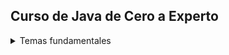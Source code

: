 ## Curso de Java de Cero a Experto
<details>
  <summary>Temas fundamentales</summary>

  <details>
      <summary>Sección 02: Introducción a Java</summary>

  * [V02_PDF - Introducción](seccion02/01-01-00-IntroduccionJava-UJ.pdf)
  * [V03_PDF - ¿Qué es el JDK de Java](seccion02/01-02-00-JDKJava-UJ.pdf)
  * [V04_PDF - Intalación deL JDK de Java](seccion02/01-03-00-InstalacionJDK-UJ.pdf)
  * [V05_PDF - ¿Qué es un IDE](seccion02/01-04-00-IDE-Java-UJ.pdf)
  * [V06_PDF - Instalación de IntelliJ IDEAS](seccion02/01-05-00-InstalacionIntelliJ-UJ.pdf)
  * [V07_PDF - Hola Mundo con Java](seccion02/01-06-00-HolaMundoJava-UJ.pdf)
  * [V08 - __**Ejemplo**__: Hola Mundo](seccion02/V08-Ejemplo_de_Hola_Mundo_con_Java/)
    * <details>
          <summary>V09-Reto practico</summary> 
          Se solicita crear una nueva clase llamada "Presentate.java" en la cual 
          deberás hacer lo siguiente:

          - Agregar el método main (Atajo: psvm + tab).
          - Mostrar en la consola la siguiente información. Se debe usar un método 
          "println" para cada elemento a mostrar.
    
            - Nombre Completo
            - Edad
            - País
      
        * [Mi solución reto practico](seccion02/V09-Reto-Practico)
        * V10 - Solución Presentate con Java
          * [PDF](seccion02/V10-Solucion_presentate_con_Java/01-09-00-Solucion-Presentate-UJ.pdf)
          * [Presentate.java](seccion02/V10-Solucion_presentate_con_Java/01-09-00-Solucion-Presentate-UJ.java)
      </details>
  * [V11_PDF - Instalación de Apache NetBeans](seccion02/01-10-00-InstalacionApacheNetbeans-UJ.pdf)
  </details>

  <details>
    <summary>Sección 03: Variables en Java</summary>

  * [V13_PDF - Variables en Java](seccion03/02-01-00-VariablesJava-UJ.pdf)
  * V14_PDF - Variables en Java
      * [PDF - Variables](seccion03/02-02-00-EjemploVariables-UJ.pdf) 
      * [Variables.java](seccion03/Variables/src/Variables.java) 
  * [V15_PDF - Manejo de Memoria en Java](seccion03/02-03-00-ManejoMemoria-UJ.pdf)
  * V16_PDF - Ejemplo detalle de un Libro
      * [PDF - Guia Manejo de Memoria](seccion03/02-04-00-DetalleLibro-UJ.pdf)
      * [DetalleLibro.java]()
        * <details>
              <summary>V17 - Reto practico, Detalle de una persona</summary>
              Se solicita crear una clase llamada DetallePersona.java que realice lo siguiente:
              
              Debe declarar las siguientes variables y deberás asignar los valores que correspondan, 
              además de seleccionar el tipo de dato adecuado para cada variable:
              - Nombre Completo
              - Edad
              - Altura (En metros)
              - País de Origen
              - Indicar si es casado o soltero con sólo caracter, ejemplo: 'C'-Casado, 'S'-Soltero.
            * [Mi solución Reto, Detalle de una persona](seccion03/Variables/src/RetoDetallePersona.java)
            * V18 - Solución reto Detalle de una persona
              * [DetallePersona.java](seccion03/Variables/src/DetallePersona.java) 
              * [PDF - Solución](seccion03/02-06-00-Solucion-DetallePersona-UJ.pdf)
          </details>
  * [V19_PDF - Tipos de Datos en Java - parte 1](seccion03/02-07-00-TiposDatosJava-parte1-UJ.pdf)
    * [TiposDatosParte1.java](seccion03/Variables/src/TiposDatosParte1.java)    
    * [V20 - TiposDatosParte2.java](seccion03/Variables/src/TiposDatosParte2.java)    
  * [V21_PDF - Reglas de Nombres de Variables en Java](seccion03/02-09-00-ReglasNombresVariables-UJ.pdf)   
  * V22 - Ejemplo de Reglas de Nombres de Variables
    * [ReglaNombresVariables.java](seccion03/Variables/src/ReglasNombresVariables.java)
      * <details>
            <summary>Reto, Detalle de una Tienda en Línea</summary>
            En el siguiente reto debe crear varias variables para almacenar el detall de un 
            producto de una tienda en línea.
            El detall a almacener del producto es el siguiente:

            - Nombre del Producto
            - Precio
            - Cantidad disponible
            - Indicar si está disponible para la venta

            Deben asignar valores de prueba a cada variable, escoger el nombre de cada variable 
            aplicando las
            buenas prácticas de Java y mandar a imprimir el valor de cada variable.

            Finalmente deben modificar el valor de cada variable con nuevos datos y mandar a 
            imprimir nuevamente el valor de cada variable y así comprobar que se modificaron 
            correctamente.
          * [Mi solución, Reto detalle de una tienda en línea](seccion03/Variables/src/RetoTiendaEnLinea.java)
          * [V24_RETO - Solución Detalle de un Producto de una Tienda en Línea](seccion03/Variables/src/TiendaLinea.java)
        </details>
  * [V25_PDF - Tipo var en Java](seccion03/02-13-00-TipoVarJava-UJ.pdf)
    * [V26 - TipoVar.java](seccion03/Variables/src/TipoVar.java) 
  * [V27_PDF - Concatenación de cadenas](seccion03/02-15-00-ConcatenacionCadenasJava-UJ.pdf) 
    * [ConcatenacionCadenas.java](seccion03/Variables/src/ConcatenacionCadenas.java)
  * [V28_PDF - Constantes en Java](seccion03/02-16-00-ConstantesJava-UJ.pdf)
    * [Constantes.java](seccion03/Variables/src/Constantes.java)
        * <details>
              <summary>Reto, reserva de Hoteles</summary> 
              Se les deja realizar el siguiente reto:

              Capturar el detall de la reservación de hoteles.
              - Nombre de cliente
              - Días de estancia
              - Tarifa Diaria
              - Indicar si la habitación cuenta con vista al mar.
          
              Deben asginar valores iniciales y mandar a imprimir el valor de
              cada variable.
              Por último, se les pide modificar algunos valores de la reservación y mandar
              a imprir nuevamente cada variable para observar los cambios
            * [Mi solución, reserva de hotels](seccion03/Variables/src/RetoReservaHoteles.java) 
            * [V30 - Solución, ReservaHoteles.java](seccion03/Variables/src/ReservaHoteles.java)
          </details>
  </details>

  <details>
    <summary>Sección 04: Manejo de Cadenas en Java</summary>

  * [V31_PDF - Manejo de Cadenas](seccion04/03-01-00-ManejoCadenas-UJ.pdf)  
  * [V32 - Ejemplo de Cadenas](seccion04/Cadenas/src/Cadenas.java)
  * [V33_JPG - Manejo de índices de Cadenas](seccion04/jpg/V33_Manejo_de_indices_de_cadenas.jpg)
    * [indiceCadena.java](seccion04/Cadenas/src/IndicesCadena.java)
  * [V34_JPG - Inmutabilidad de Cadenas](seccion04/jpg/V34_inmutabilidad_cadenas.jpg)
    * [JPG - Al sobreescribir se crea un nueva referencia en memoria](seccion04/jpg/V34_2_inmutabilidad_cadenas.jpg)
    * [JPG - Los objetos siempre estan referenciados](seccion04/jpg/V34_3_inmutabilidad_cadenas.jpg)
    * [InmutabilidadCadenas.java](seccion04/Cadenas/src/InmutabilidadCadenas.java)
  * [V35_JPG - Comparación de Cadenas](seccion04/jpg/V35_1_Comparacion_de_cadeanas.jpg) 
    * Hacer comparación entre objetos para saber si es la misma REFERENCIA o CONTENIDO del objeto
    * [ComparacionCadenas.java](seccion04/Cadenas/src/ComparacionCadenas.java)
  * [V36 - Métodos de cadenas](seccion04/Cadenas/src/MetodosDeCadenas.java)
  * [V37_PDF - Subcadenas](seccion04/03-07-00-Subcadenas-UJ.pdf)
    * [ManejoSubcadenas.java](seccion04/Cadenas/src/ManejoSubcadenas.java)
  * [V38 - Busqueda de Subcadenas](seccion04/Cadenas/src/BusquedaSubcadenas.java)
  * [V39 - Reemplazar subcadenas](seccion04/Cadenas/src/ReemplazarSubcadenas.java)
  * [V40_PDF - Más de concatenación de cadenas](seccion04/03-10-00-MasConcatenacionCadenas-UJ.pdf)
    * [MasConcatenacionCadenas.java](seccion04/Cadenas/src/MasConcatenacionCadenas.java)
      * Método "Concat"
      * Método "StringBuilder"
      * Método "StringBuffer"
      * Método "Join"
  * [V41 - Caracteres Especiales](seccion04/Cadenas/src/CaracteresEspeciales.java)
  * V42 - Reto Generador de Email
    * [JPG - Normalizar los datos](seccion04/jpg/V42_1_Generador_de_Email.jpg)
    * [JPG - Resultado](seccion04/jpg/V42_2_Resultado.jpg)
    * [JPG - Resultado en consola](seccion04/jpg/V42_3_Resultado_por_consola.jpg)
      * [RetoGeneradorEmail.java](seccion04/Cadenas/src/RetoGeneradorEmail.java)
      * [V43 - GeneradorEmail.java (solución)](seccion04/Cadenas/src/GeneradorEmails.java)
  </details>

  <details>
    <summary>Sección 05: Entrada de Datos por Consola</summary>

  * [V44_PDF - Clase Scanner y Entrada de datos](seccion05/04-01-00-ClaseScannerEntradaDatos-UJ.pdf)
    * [JPG - Leer datos por consola](seccion05/jpg/V44_Leer_datos_por_consola.jpg)
    * [ManejoConsola.java](seccion05/ManejoConsola/src/ManejoConsola.java)
  * [V45 - Leer tipo de Datos](seccion05/ManejoConsola/src/LeerTiposDatos.java)
    ```java
      /* nextLine(), nextDouble(), etc. Al finalizar tenesmo que consumir el 
        caracter de salto de linea
      */
      var edad = consola.nextInt();
      var altura = consola.nextDouble();
      consola.nextLine(); // Para consumir el caracter de salto de linea
      var nombre = consola.nextLine(); // 
    ```
  * [V46_PDF - Conversión de tipos de Datos por Consola](seccion05/04-03-00-ConversionTiposDatosConsola-UJ.pdf)
    * [ConversionTipos.java](seccion05/ManejoConsola/src/ConversionTiposDeDatos.java)
  * [V47 - Ejemplo Sistema de Empleados](seccion05/jpg/V47_Sistema_de_Empleados.jpg)
    * [SistemaEmpleados.java](seccion05/ManejoConsola/src/SistemaEmpleados.java)
    ```java
      // Formato de 3 decimales
      System.out.printf("\tSalarios: $ %.3f%n", salarioEmpleado);
    ``` 
  * [V48_JPG - Reto, proyecto Recetas de Cocina](seccion05/jpg/V48_Reto_reseta_de_cocina.jpg)
    * [JPG - resultado](seccion05/jpg/V48_Reto_Salida_reseta_de_cocina.jpg)
    * [Mi resolución Recetas de Cocina](seccion05/ManejoConsola/src/RetoRecetasCocina.java)
    * [V49 - Solución - RecetasCocina.java](seccion05/ManejoConsola/src/RecetasCocina.java)
    * [V50_PDF - Números Aleatorios - Clase Random](seccion05/04-07-00-NumerosAleatorios-UJ.pdf)
      * [JPG - Números Aleatorios](seccion05/jpg/V50_Numeros_Aleatorios.jpg)
      * [NumerosAleatorios.java](seccion05/ManejoConsola/src/NumerosAleatorios.java)
      ```java
      import java.util.Random;
      // main....
      var random = new Random();
      ``` 
    * [V51_PDF - Formato de cadenas](seccion05/04-08-00-FormatoCadenas-UJ.pdf)
      * [FormateoCadenas.java](seccion05/ManejoConsola/src/FormateoCadenas.java)
      * [V52_2 - FormateoCadenasParte2.java](seccion05/ManejoConsola/src/FormateoCadenasParte2.java)
    * [V53_JPG - Reto, Generar un ID Único](seccion05/jpg/V53_Reto_Generar_ID_Unico.jpg)
      * [JPG - Salida por consola](seccion05/jpg/V53_SalidaConsola_Reto_Generar_ID_Unico.jpg)
      *  [Mi resulución Reto, Generar un ID Único](seccion05/ManejoConsola/src/RetoGenerarIdUnico.java)
      *  [V54 - Solución, GenerarIdUnico.java](seccion05/ManejoConsola/src/GenerarIdUnico.java)
  </details>

  <details>
    <summary>Sección 06: Operadores en Java</summary>

  * [V55_PDF - Operadores](seccion06/05-01-00-Operadores-UJ.pdf)
  * [V56 - Operadores Aritméticos](seccion06/Operadores/src/OperadoresAritmeticos.java)
  * [V57 - Operadores Unarios](seccion06/Operadores/src/OperadoresUnarios.java)
  * [V58 - Operadores de Asignación Simple y Compuestos](seccion06/Operadores/src/OperadoresAsignacion.java)
  * [V59 - Operadores de Comparación o Relacionales](seccion06/Operadores/src/OperadoresComparacion.java)
  * [V60 - Operadores Lógico AND](seccion06/Operadores/src/OperadorAnd.java)
  * [V61 - Operador Lógico OR](seccion06/Operadores/src/OperadorOr.java)
  * [V62 - Operador Lógico NOT](seccion06/Operadores/src/OperadorNot.java)
  * [V63_JPG - Ejemplo, Valor dentro de un Rango](seccion06/jpg/V63_Ejemplo_Valor_fuera_de_rango.jpg)
    * [V63 - ValorDentroRango.java](seccion06/Operadores/src/ValorDentroRango.java)
  * [V64_JPG - Ejemplo, Tienda de descuento VIP](seccion06/jpg/V65_Ejemplo_tienda_descuento_vip.jpg)
    * [Mi resolución](seccion06/Operadores/src/RetoTiendaDescuentoVip.java)
    * [Solución, SistemaDescuentoVIP.java](seccion06/Operadores/src/SistemaDescuentosVIP.java)
  * [V65_JPG - EJemplo Préstamo de libros](seccion06/jpg/V67_Ejemplo_Prestamo_libros.jpg)
    * [Mi resolución](seccion06/Operadores/src/RetoPrestamoLibros.java)
    * [Solución, SistemaPrestamoLibros.java](seccion06/Operadores/src/SistemaPrestamoLibros.java)
  * [V66 - Ejemplo, Valor Fuera de Rango con NOT](seccion06/Operadores/src/RangoVariable.java)
  * [V67_JPG - Ejemplo, Ticket de Venta](seccion06/jpg/V67_Generar_Ticket_de_Venta.jpg)
    * [Solución RetoTicketVenta.java](seccion06/Operadores/src/RetoTicketVenta.java)
  * [V68 - Ejemplo, Ticket de venta con descuento](seccion06/Operadores/src/TicketVentaDescuento.java)
  * [V69_JPG - Reto, Sistema de autenticación](seccion06/jpg/V69_Sistema_autenticacion.jpg)
    * [JPG - Muestra de consola](seccion06/jpg/V69_consola_Sistema_autenticacion.jpg)
    * [Mi resolución](seccion06/Operadores/src/RetoSistemaAutenticacion.java)
    * [V70 - Solución, SistemaAutenticacion.java](seccion06/Operadores/src/SistemaAutenticacion.java)
  * [V71_JPG - Reto, Cáculo del Área y perimetro de un Rectangulo](seccion06/jpg/V71_Reto_Calculo_del_area_de_un_rectangulo.jpg)
    * [Mi Solución](seccion06/Operadores/src/RetoCalularAreaRectangulo.java)
    * [V72 - Solución, CalculoAreaRectangulo.java ](seccion06/Operadores/src/CalculoAreaRectangulo.java)
  * [V73_PDF - Presedencia de operadores](seccion06/05-19-00-PrecedenciaOperadores-UJ.pdf)
    * [PresedenciaOperadores.java](seccion06/Operadores/src/PrecedenciaOperadores.java)
  </details>

  <details>
    <summary>Sección 07: Sentencias de decisión</summary>

  * [V74_PDF - Sentecias de Decisión](seccion07/06-01-00-SentenciasDecision-UJ.pdf)
  * [V75_JPG - Diagrama de flujo](seccion07/jpg/V75_Diagrama_de_Flujo.jpg)
    * [JPG - Diagrama de flujo Sentencia IF](seccion07/jpg/V75_Diagrama_de_Flujo_IF.jpg)
  * [V76 - Sentencia IF](seccion07/SentenciasDecision/src/SentenciaIf.java)
  * [V77 - Sentencia if-else](seccion07/SentenciasDecision/src/SentenciaIfElse.java)
  * [V78 - Sentencia if-else if-else](seccion07/SentenciasDecision/src/SentenciaIfElseIf.java)
  * [V79 - Modo Debug (ejecución paso a paso) en Intellij IDEA](seccion07/V79/)
    * [1ro - Crear punto de rotura](seccion07/V79/V79_1.jpg)
    * [2do - Click derecho y ejecutar modo Debug](seccion07/V79/V79_2.jpg)
    * [3ro - Ejecutar paso a paso](seccion07/V79/V79_3.jpg)
  * [V80_JPG - Ejemplo, Valor Positivo](seccion07/jpg/V80.jpg)
    * [ValorPositivo.java](seccion07/SentenciasDecision/src/ValorPositivo.java)
  * [V81_JPG - Reto, Tienda en Línea con Descuento](seccion07/jpg/V81.jpg)
    * [App_JPG](seccion07/jpg/V81_1.jpg)
    * [Mi solución](seccion07/SentenciasDecision/src/TiendaEnLineaConDescuento.java)
    * [V82 - Solución, TienedaEnLlinea.java](seccion07/SentenciasDecision/src/TiendaEnLinea.java)
  * [V83_JPG - Ejemplo, Sistema bancario](seccion07/jpg/V83_1.jpg)
    * [SistemaBancario.java (menú con if con lógica inversa)](seccion07/SentenciasDecision/src/SistemaBancario.java)
  * [V84_Jpg - Ejmeplo, Casa de los espejo (operador NOT y lógica inversa)](seccion07/jpg/V84.jpg)
    * [Ejemplo, CasaDeLosEspejos.java](seccion07/SentenciasDecision/src/CasaDeLosEspejos.java)
  * [V85_PDF - Operador Ternario simple y anidado](seccion07/06-12-00-OperadorTernario-UJ.pdf)
    * [OperadorTernario.java](seccion07/SentenciasDecision/src/OperadorTernario.java)
  * [V86_JPG - Aplicación Salud y Fitnes](seccion07/jpg/V86.jpg)
    * [Mi solución](seccion07/SentenciasDecision/src/RetoAplicacionSaludFitnes.java)
    * [Solución, SaludYFitness](seccion07/SentenciasDecision/src/SaludYFitness.java)
  * [V87_JPG - Reto, Sistema Reserva Hotel](seccion07/jpg/V87.jpg)
    * [JPG - App por consola](seccion07/jpg/V87_2.jpg)
    * [Mi solución](seccion07/SentenciasDecision/src/RetoSistemaResrvaHotel.java)
    * [V88 - Solución, SistemaReservaHotel.java](seccion07/SentenciasDecision/src/SistemaReservaHotel.java)
  * [V89_JPG - Reto, El mayor de 2 números](seccion07/jpg/V89.jpg)
    * [Mi solución](seccion07/SentenciasDecision/src/RetoElMayorDeDosNumeros.java)
    * [V89 - Solución, MayorDeDosNumeros.java](seccion07/SentenciasDecision/src/MayorDeDosNumeros.java)
  * [V91_JPG - Reto, Identificar la estación de año](seccion07/jpg/V91.jpg)
    * [Mi solución](seccion07/SentenciasDecision/src/RetoIdentificarEstacionAnio.java)
    * [V92 Solución, EstacionAnio.java](seccion07/SentenciasDecision/src/EstacionAnio.java)
  * [V93_PDF Sentencia Switch](seccion07/06-20-00-SentenciasSwitch-UJ.pdf)
    * [V94 - Ejemplo DiaSemana.java](seccion07/SentenciasDecision/src/DiaSemana.java)
  * [V95 - Sentencia Switch mejorado - Ejemplo mejorado DiaSemana.java](seccion07/SentenciasDecision/src/DiaSemanaMejorado.java)
  * [V96 - Ejercicio Estación del año con Swhtch mejorado](seccion07/SentenciasDecision/src/EstacionAnioSwitchMejorado.java)
  * [V97_1_JPG - Reto, Sistema de calificaciones](seccion07/jpg/V97_1.jpg)
    * [V97_2_JPG](seccion07/jpg/V97_2.jpg)
    * [Mi Solución](seccion07/SentenciasDecision/src/RetoSistemaCalificaciones.java)
    * [V98 - Solución SistemaCalificaciones.java](seccion07/SentenciasDecision/src/SistemaCalificaciones.java)
  * [V99_JPG Reto, Sistema de Envíos](seccion07/jpg/V99_1.jpg)
    * [App_JPG](seccion07/jpg/V99_2.jpg)
    * [Mi solución RetosSistemaEnvio.java (usando ELSE IF)](seccion07/SentenciasDecision/src/RetoSistemaEnvios.java)
    * [V100 - Solución, SistemaEnvios.java (Usando Switch Yield)](seccion07/SentenciasDecision/src/SistemaEnvios.java)
  * [V101_JPG - Reto, Sistema de autenticación con Switch + Else If + Yield](seccion07/jpg/101.jpg)
    * [Mi solución](seccion07/SentenciasDecision/src/RetoSistemaAutenticacion.java)
    * [V102 - Solución SistemaAutenticacion.java](seccion07/SentenciasDecision/src/SistemaAutenticacion.java)
  </details>

  <details>
    <summary>Sección 08: Ciclos/Bucles</summary>

  * [V1303_PDF - Ciclos/Bucles](seccion08/07-01-00-Ciclos-Java-UJ.pdf)
  * [V104 - CicloWhile](seccion08/Ciclos/src/CicloWhile.java)
  * [V105 - Ejecución paso a paso](https://www.udemy.com/course/universidad-java-especialista-en-java-desde-cero-a-master/learn/lecture/44838681#overview)
  * [V106 - Ejemlo imprimir números pares](seccion08/Ciclos/src/NumerosPares.java)
  * [V107_JPG - Do-While](seccion08/jpg/107.jpg)
    * [CicloDoWhile.java](seccion08/Ciclos/src/CicloDoWhile.java)
  * [V108 - Ejercicio](seccion08/Ciclos/src/NumerosInversos.java)
    ```
      Imprimir los números del 10 a al 1
    ```
  * [V109 - Números impares](seccion08/Ciclos/src/NumerosImpares.java)
    ```
      Imprimir los números impares del 0 al 20
    ```
  * [V110_JPG - Ciclo For](seccion08/jpg/110.jpg)
    * [v110_2_JPG - Ejemplo](seccion08/jpg/111.jpg)
  * [V111 - CicloFor.java]()
  * [V112 - NumerosParesConFor.java](seccion08/Ciclos/src/NumerosParesConFor.java)
    ```
      Ejercicio, imprimir los números pares del 1 al 20
      con un Ciclo For
    ```
  * [V113_JPG - Ejercicio Números acumulativos](seccion08/jpg/113.jpg)
    * [SumaAcumulativa.java](seccion08/Ciclos/src/SumaAcumulativa.java)
  * [V114 - Menú SistemaAdministracionCuentas](seccion08/Ciclos/src/SistemaAdministracionCuentas.java)
  * [V115_JPG - Reto, Menú de Cajero Automático](seccion08/jpg/115.jpg)
    * [V115_1_JPG - Consultar Saldo](seccion08/jpg/115_1.jpg)
    * [V115_2_JPG - Retirar dinero](seccion08/jpg/115_2.jpg)
    * [V115_3_JPG - Dopoistar dinero](seccion08/jpg/115_3.jpg)
    ```
      Reto cajero automático
      1. Consultar Saldo
      2. Retirar 
      3. Depositar
      4. Salir 
    ```
    * [Mi solución](seccion08/Ciclos/src/RetoCajeroAutomatico.java)
    * [V116 - Solución Cajero Automático](seccion08/Ciclos/src/CajeroAutomatico.java)
  * [V117_JPG - Reto, Calculadora](seccion08/jpg/117.jpg)
    ```
      Crar una calculadora que 
      1 Sume
      2 Reste
      3 Multiplique
      4 Divide 
    ``` 
    * [Mi solución](seccion08/Ciclos/src/RetoCalculadora.java)
    * [V118 - Calculadora.java](seccion08/Ciclos/src/Calculadora.java)
  * [V119_JPG - Reto, Validación de password](seccion08/jpg/119.jpg)
    * [Mi solución](seccion08/Ciclos/src/RetoValidacionPassword.java)
    * [V120 - ValidacionPassword](seccion08/Ciclos/src/ValidacionPassword.java)
  * [V121_1_JPG - Reto, Juego de adivinanza](seccion08/jpg/121_1.jpg)
    * [JPG - Reto, Juego de adivinanza](seccion08/jpg/121_2.jpg)
    * [Mi Solución](seccion08/Ciclos/src/RetoJuegoAdivinanza.java)
    * [V122 - JuegoAdivinanzas.java](seccion08/Ciclos/src/JuegoAdivinanzas.java)
  * [V123 - Ejemplo, dibujar un triangulo con ateriscos]()
    ```
        *
        ***
      *****
      *******
    ```
    * [Mi solución](seccion08/Ciclos/src/RetoDibujaTriangulo.java)
  * [V124 - Palabra Break y Continue](seccion08/07-22-00-BreakContinue-Java-UJ.pdf)
  </details>

  <details>
    <summary>Sección 09: Arreglos</summary>

  * [V125_PDF - Arreglos](seccion09/08-01-00-Arreglos-Java-UJ.pdf)
    ```java
      int[] nombreArreglo;
      nombreArreglo = new int[5];
    ``` 
  * [V126 - Arreglos.java](seccion09/Arreglos/src/Arreglos.java)
  * [V127 - Modifcar valores del arreglo](seccion09/Arreglos/src/ModificarArreglo.java)
  * [V128 - Leer los valores del arreglo](seccion09/Arreglos/src/LeerValoresArreglo.java)
  * [V129 - Sintaxis de arreglo simplificada](seccion09/Arreglos/src/SintaxisSimplificada.java)
  * [V130 - Iterar un Arreglo](seccion09/Arreglos/src/IterrarArreglo.java)
  * [V131 - Introducir Valores a un Arreglo](seccion09/Arreglos/src/IntroducirValoresArreglo.java)
  * [V132 - Reto, Promedio de Calificaciones](seccion09/jpg/132.jpg)
    * [Mi solución](seccion09/Arreglos/src/RetoPromedioCalificaciones.java)
    * [V133 - PromedioCalificaciones.java](seccion09/Arreglos/src/PromedioCalificaciones.java)
  </details>

  <details>
    <summary>Sección 10: Matrices</summary>

  *[V134_JPG - Matrices](seccion10/jpg/134.jpg)
  </details>
</details>